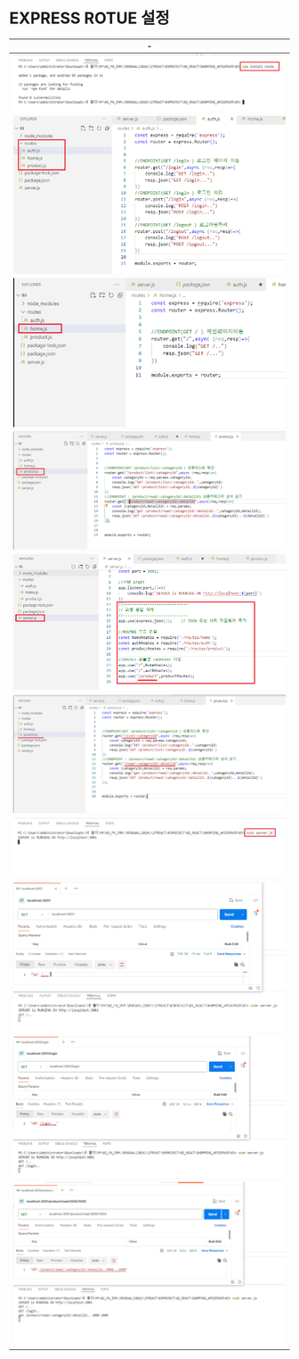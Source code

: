 # EXPRESS ROTUE 설정

|-|
|-|
|<img src="./IMG/1.png" />|
|<img src="./IMG/2.png" />|
|<img src="./IMG/3.png" />|
|<img src="./IMG/4.png" />|
|<img src="./IMG/5.png" />|
|<img src="./IMG/6.png" />|
|<img src="./IMG/7.png" />|
|<img src="./IMG/8.png" />|
|<img src="./IMG/9.png" />|
|<img src="./IMG/10.png" />|

